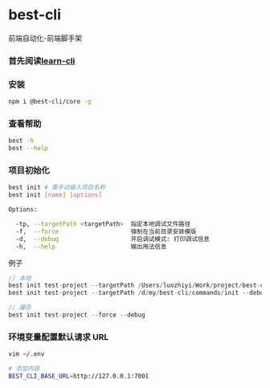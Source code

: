 # best-cli

前端自动化-前端脚手架

### 首先阅读[learn-cli](https://github.com/luozyiii/learn-cli)

### 安装

```bash
npm i @best-cli/core -g
```

### 查看帮助

```bash
best -h
best --help
```

### 项目初始化

```bash
best init # 需手动输入项目名称
best init [name] [options]

Options:

  -tp, --targetPath <targetPath>  指定本地调试文件路径
  -f,  --force                    强制在当前目录安装模版
  -d,  --debug                    开启调试模式: 打印调试信息
  -h,  --help                     输出用法信息
```

例子

```javascript
// 本地
best init test-project --targetPath /Users/luozhiyi/Work/project/best-cli/commands/init --debug --force
best init test-project --targetPath /d/my/best-cli/commands/init --debug --force

// 缓存
best init test-project --force --debug
```

### 环境变量配置默认请求 URL

```bash
vim ~/.env

# 添加内容
BEST_CLI_BASE_URL=http://127.0.0.1:7001
```

